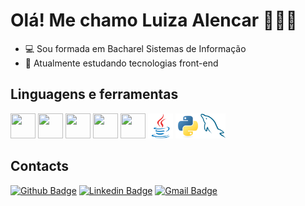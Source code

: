 # Olá! Me chamo Luiza Alencar 👩🏻‍💻

* 💻 Sou formada em Bacharel Sistemas de Informação
* 🎯 Atualmente estudando tecnologias front-end 

## Linguagens e ferramentas

<img
  src="https://cdn.jsdelivr.net/gh/devicons/devicon/icons/javascript/javascript-original.svg"
  width="40"
  height="40"
/>
<img
  src="https://cdn.jsdelivr.net/gh/devicons/devicon/icons/html5/html5-original.svg"
  width="40"
  height="40"
/>
<img
  src="https://cdn.jsdelivr.net/gh/devicons/devicon/icons/css3/css3-original.svg"
  width="40"
  height="40"
/>
<img
  src="https://cdn.jsdelivr.net/gh/devicons/devicon/icons/c/c-original.svg"
  width="40"
  height="40"
/>
<img
  src="https://cdn.jsdelivr.net/gh/devicons/devicon/icons/figma/figma-original.svg"
  width="40"
  height="40"
/> 
<img
  src="https://raw.githubusercontent.com/devicons/devicon/1119b9f84c0290e0f0b38982099a2bd027a48bf1/icons/java/java-original.svg"
  width="40"
  height="40"
/> <img
  src="https://raw.githubusercontent.com/devicons/devicon/1119b9f84c0290e0f0b38982099a2bd027a48bf1/icons/python/python-original.svg"
  width="40"
  height="40"
/><img
  src="https://raw.githubusercontent.com/devicons/devicon/1119b9f84c0290e0f0b38982099a2bd027a48bf1/icons/mysql/mysql-plain.svg"
  width="40"
  height="40"
/>    
          

## Contacts
[![Github Badge](https://img.shields.io/badge/-Github-000?style=flat-square&logo=Github&logoColor=white&link=https://github.com/lucasgdb)](https://github.com/luizadealencar)
[![Linkedin Badge](https://img.shields.io/badge/-LinkedIn-blue?style=flat-square&logo=Linkedin&logoColor=white&link=https://www.linkedin.com/in/emerson-laranja/)](https://www.linkedin.com/in/luiza-de-alencar/)
[![Gmail Badge](https://img.shields.io/badge/-Gmail-c14438?style=flat-square&logo=Gmail&logoColor=white&link=mailto:rebeccamanzi@gmail.com)](mailto:luiza.d.alencar@gmail.com)
